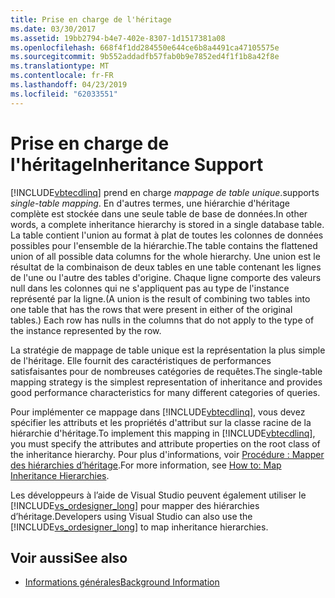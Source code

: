 ```yaml
---
title: Prise en charge de l'héritage
ms.date: 03/30/2017
ms.assetid: 19bb2794-b4e7-402e-8307-1d1517381a08
ms.openlocfilehash: 668f4f1dd284550e644ce6b8a4491ca47105575e
ms.sourcegitcommit: 9b552addadfb57fab0b9e7852ed4f1f1b8a42f8e
ms.translationtype: MT
ms.contentlocale: fr-FR
ms.lasthandoff: 04/23/2019
ms.locfileid: "62033551"
---
```

# <a name="inheritance-support"></a><span data-ttu-id="25432-102">Prise en charge de l'héritage</span><span class="sxs-lookup"><span data-stu-id="25432-102">Inheritance Support</span></span>
[!INCLUDE[vbtecdlinq](../../../../../../includes/vbtecdlinq-md.md)] <span data-ttu-id="25432-103">prend en charge *mappage de table unique*.</span><span class="sxs-lookup"><span data-stu-id="25432-103">supports *single-table mapping*.</span></span> <span data-ttu-id="25432-104">En d'autres termes, une hiérarchie d'héritage complète est stockée dans une seule table de base de données.</span><span class="sxs-lookup"><span data-stu-id="25432-104">In other words, a complete inheritance hierarchy is stored in a single database table.</span></span> <span data-ttu-id="25432-105">La table contient l'union au format à plat de toutes les colonnes de données possibles pour l'ensemble de la hiérarchie.</span><span class="sxs-lookup"><span data-stu-id="25432-105">The table contains the flattened union of all possible data columns for the whole hierarchy.</span></span> <span data-ttu-id="25432-106">Une union est le résultat de la combinaison de deux tables en une table contenant les lignes de l'une ou l'autre des tables d'origine. Chaque ligne comporte des valeurs null dans les colonnes qui ne s'appliquent pas au type de l'instance représenté par la ligne.</span><span class="sxs-lookup"><span data-stu-id="25432-106">(A union is the result of combining two tables into one table that has the rows that were present in either of the original tables.) Each row has nulls in the columns that do not apply to the type of the instance represented by the row.</span></span>  
  
 <span data-ttu-id="25432-107">La stratégie de mappage de table unique est la représentation la plus simple de l'héritage. Elle fournit des caractéristiques de performances satisfaisantes pour de nombreuses catégories de requêtes.</span><span class="sxs-lookup"><span data-stu-id="25432-107">The single-table mapping strategy is the simplest representation of inheritance and provides good performance characteristics for many different categories of queries.</span></span>  
  
 <span data-ttu-id="25432-108">Pour implémenter ce mappage dans [!INCLUDE[vbtecdlinq](../../../../../../includes/vbtecdlinq-md.md)], vous devez spécifier les attributs et les propriétés d'attribut sur la classe racine de la hiérarchie d'héritage.</span><span class="sxs-lookup"><span data-stu-id="25432-108">To implement this mapping in [!INCLUDE[vbtecdlinq](../../../../../../includes/vbtecdlinq-md.md)], you must specify the attributes and attribute properties on the root class of the inheritance hierarchy.</span></span> <span data-ttu-id="25432-109">Pour plus d'informations, voir [Procédure : Mapper des hiérarchies d’héritage](../../../../../../docs/framework/data/adonet/sql/linq/how-to-map-inheritance-hierarchies.md).</span><span class="sxs-lookup"><span data-stu-id="25432-109">For more information, see [How to: Map Inheritance Hierarchies](../../../../../../docs/framework/data/adonet/sql/linq/how-to-map-inheritance-hierarchies.md).</span></span>  
  
 <span data-ttu-id="25432-110">Les développeurs à l’aide de Visual Studio peuvent également utiliser le [!INCLUDE[vs_ordesigner_long](../../../../../../includes/vs-ordesigner-long-md.md)] pour mapper des hiérarchies d’héritage.</span><span class="sxs-lookup"><span data-stu-id="25432-110">Developers using Visual Studio can also use the [!INCLUDE[vs_ordesigner_long](../../../../../../includes/vs-ordesigner-long-md.md)] to map inheritance hierarchies.</span></span>  
  
## <a name="see-also"></a><span data-ttu-id="25432-111">Voir aussi</span><span class="sxs-lookup"><span data-stu-id="25432-111">See also</span></span>

- [<span data-ttu-id="25432-112">Informations générales</span><span class="sxs-lookup"><span data-stu-id="25432-112">Background Information</span></span>](../../../../../../docs/framework/data/adonet/sql/linq/background-information.md)
